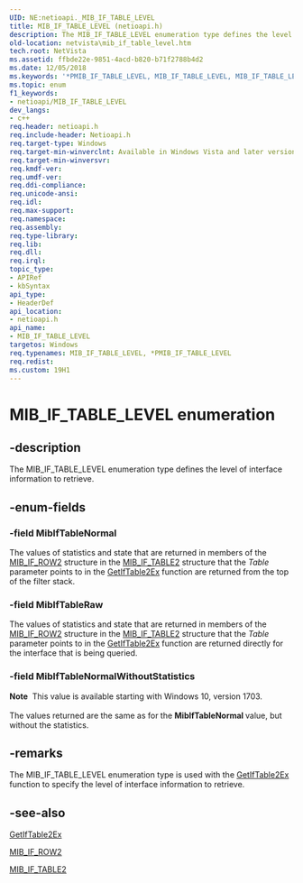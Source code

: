 ```yaml
---
UID: NE:netioapi._MIB_IF_TABLE_LEVEL
title: MIB_IF_TABLE_LEVEL (netioapi.h)
description: The MIB_IF_TABLE_LEVEL enumeration type defines the level of interface information to retrieve.
old-location: netvista\mib_if_table_level.htm
tech.root: NetVista
ms.assetid: ffbde22e-9851-4acd-b820-b71f2788b4d2
ms.date: 12/05/2018
ms.keywords: '*PMIB_IF_TABLE_LEVEL, MIB_IF_TABLE_LEVEL, MIB_IF_TABLE_LEVEL enumeration [Network Drivers Starting with Windows Vista], MibIfTableNormal, MibIfTableNormalWithoutStatistics, MibIfTableRaw, PMIB_IF_TABLE_LEVEL, PMIB_IF_TABLE_LEVEL enumeration pointer [Network Drivers Starting with Windows Vista], _MIB_IF_TABLE_LEVEL, _MIB_IF_TABLE_LEVEL enumeration [Network Drivers Starting with Windows Vista], iphelper_5f6cb0fa-b27b-45b6-882c-bb9852020775.xml, netioapi/MibIfTableNormal, netioapi/MibIfTableNormalWithoutStatistics, netioapi/MibIfTableRaw, netioapi/PMIB_IF_TABLE_LEVEL, netioapi/_MIB_IF_TABLE_LEVEL, netvista.mib_if_table_level'
ms.topic: enum
f1_keywords:
- netioapi/MIB_IF_TABLE_LEVEL
dev_langs:
- c++
req.header: netioapi.h
req.include-header: Netioapi.h
req.target-type: Windows
req.target-min-winverclnt: Available in Windows Vista and later versions of the Windows operating   systems.
req.target-min-winversvr: 
req.kmdf-ver: 
req.umdf-ver: 
req.ddi-compliance: 
req.unicode-ansi: 
req.idl: 
req.max-support: 
req.namespace: 
req.assembly: 
req.type-library: 
req.lib: 
req.dll: 
req.irql: 
topic_type:
- APIRef
- kbSyntax
api_type:
- HeaderDef
api_location:
- netioapi.h
api_name:
- MIB_IF_TABLE_LEVEL
targetos: Windows
req.typenames: MIB_IF_TABLE_LEVEL, *PMIB_IF_TABLE_LEVEL
req.redist: 
ms.custom: 19H1
---
```


# MIB_IF_TABLE_LEVEL enumeration


## -description


The MIB_IF_TABLE_LEVEL enumeration type defines the level of interface information to
  retrieve.


## -enum-fields




### -field MibIfTableNormal

The values of statistics and state that are returned in members of the 
     <a href="https://docs.microsoft.com/previous-versions/windows/hardware/drivers/ff559214(v=vs.85)">MIB_IF_ROW2</a> structure in the 
     <a href="https://docs.microsoft.com/previous-versions/windows/hardware/drivers/ff559224(v=vs.85)">MIB_IF_TABLE2</a> structure that the 
     <i>Table</i> parameter points to in the 
     <a href="https://docs.microsoft.com/previous-versions/windows/hardware/drivers/ff552528(v=vs.85)">GetIfTable2Ex</a> function are returned from
     the top of the filter stack.


### -field MibIfTableRaw

The values of statistics and state that are returned in members of the 
     <a href="https://docs.microsoft.com/previous-versions/windows/hardware/drivers/ff559214(v=vs.85)">MIB_IF_ROW2</a> structure in the 
     <a href="https://docs.microsoft.com/previous-versions/windows/hardware/drivers/ff559224(v=vs.85)">MIB_IF_TABLE2</a> structure that the 
     <i>Table</i> parameter points to in the 
     <a href="https://docs.microsoft.com/previous-versions/windows/hardware/drivers/ff552528(v=vs.85)">GetIfTable2Ex</a> function are returned
     directly for the interface that is being queried.


### -field MibIfTableNormalWithoutStatistics

<div class="alert"><b>Note</b>  This value is available starting with Windows 10, version 1703.</div>
<div> </div>
The values returned are the same as for the <b>MibIfTableNormal </b> value, but without the statistics.


## -remarks



The MIB_IF_TABLE_LEVEL enumeration type is used with the 
    <a href="https://docs.microsoft.com/previous-versions/windows/hardware/drivers/ff552528(v=vs.85)">GetIfTable2Ex</a> function to specify the level
    of interface information to retrieve.




## -see-also




<a href="https://docs.microsoft.com/previous-versions/windows/hardware/drivers/ff552528(v=vs.85)">GetIfTable2Ex</a>



<a href="https://docs.microsoft.com/previous-versions/windows/hardware/drivers/ff559214(v=vs.85)">MIB_IF_ROW2</a>



<a href="https://docs.microsoft.com/previous-versions/windows/hardware/drivers/ff559224(v=vs.85)">MIB_IF_TABLE2</a>
 

 

